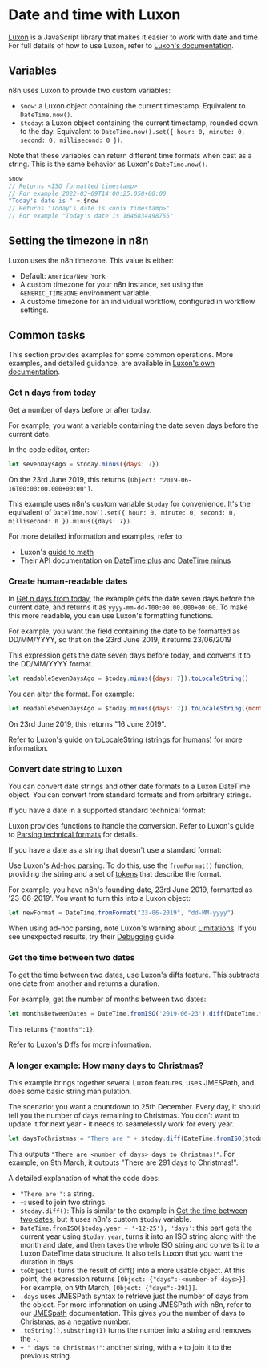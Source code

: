 # Date and time with Luxon

[Luxon](https://github.com/moment/luxon/) is a JavaScript library that makes it easier to work with date and time. For full details of how to use Luxon, refer to [Luxon's documentation](https://moment.github.io/luxon/#/?id=luxon). 

## Variables

n8n uses Luxon to provide two custom variables:

- `$now`: a Luxon object containing the current timestamp. Equivalent to `DateTime.now()`.
- `$today`: a Luxon object containing the current timestamp, rounded down to the day. Equivalent to `DateTime.now().set({ hour: 0, minute: 0, second: 0, millisecond: 0 })`.

Note that these variables can return different time formats when cast as a string. This is the same behavior as Luxon's `DateTime.now()`.


``` js
$now
// Returns <ISO formatted timestamp>
// For example 2022-03-09T14:00:25.058+00:00
"Today's date is " + $now
// Returns "Today's date is <unix timestamp>"
// For example "Today's date is 1646834498755"
```

## Setting the timezone in n8n

Luxon uses the n8n timezone. This value is either:

* Default: `America/New York`
* A custom timezone for your n8n instance, set using the `GENERIC_TIMEZONE` environment variable.
* A custome timezone for an individual workflow, configured in workflow settings.

## Common tasks

This section provides examples for some common operations. More examples, and detailed guidance, are available in [Luxon's own documentation](https://moment.github.io/luxon/#/?id=luxon).

### Get n days from today

Get a number of days before or after today. 

For example, you want a variable containing the date seven days before the current date.

In the code editor, enter:

``` js
let sevenDaysAgo = $today.minus({days: 7})
```

On the 23rd June 2019, this returns `[Object: "2019-06-16T00:00:00.000+00:00"]`.

This example uses n8n's custom variable `$today` for convenience. It's the equivalent of `DateTime.now().set({ hour: 0, minute: 0, second: 0, millisecond: 0 }).minus({days: 7})`.


For more detailed information and examples, refer to:

* Luxon's [guide to math](https://moment.github.io/luxon/#/math)
* Their API documentation on [DateTime plus](https://moment.github.io/luxon/api-docs/index.html#datetimeplus) and [DateTime minus](https://moment.github.io/luxon/api-docs/index.html#datetimeminus)

### Create human-readable dates

In [Get n days from today](#get-n-days-from-today), the example gets the date seven days before the current date, and returns it as `yyyy-mm-dd-T00:00:00.000+00:00`. To make this more readable, you can use Luxon's formatting functions.

For example, you want the field containing the date to be formatted as DD/MM/YYYY, so that on the 23rd June 2019, it returns 23/06/2019

This expression gets the date seven days before today, and converts it to the DD/MM/YYYY format.

```js
let readableSevenDaysAgo = $today.minus({days: 7}).toLocaleString()
```

You can alter the format. For example:

```js
let readableSevenDaysAgo = $today.minus({days: 7}).toLocaleString({month: 'long', day: 'numeric', year: 'numeric'})
```

On 23rd June 2019, this returns "16 June 2019".

Refer to Luxon's guide on [toLocaleString (strings for humans)](https://moment.github.io/luxon/#/formatting?id=tolocalestring-strings-for-humans) for more information.

### Convert date string to Luxon

You can convert date strings and other date formats to a Luxon DateTime object. You can convert from standard formats and from arbitrary strings.

If you have a date in a supported standard technical format: 

Luxon provides functions to handle the conversion. Refer to Luxon's guide to [Parsing technical formats](https://moment.github.io/luxon/#/parsing?id=parsing-technical-formats) for details.

If you have a date as a string that doesn't use a standard format: 

Use Luxon's [Ad-hoc parsing](https://moment.github.io/luxon/#/parsing?id=ad-hoc-parsing). To do this, use the `fromFormat()` function, providing the string and a set of [tokens](https://moment.github.io/luxon/#/parsing?id=table-of-tokens) that describe the format.

For example, you have n8n's founding date, 23rd June 2019, formatted as '23-06-2019'. You want to turn this into a Luxon object:

```js
let newFormat = DateTime.fromFormat("23-06-2019", "dd-MM-yyyy")
```

When using ad-hoc parsing, note Luxon's warning about [Limitations](https://moment.github.io/luxon/#/parsing?id=limitations). If you see unexpected results, try their [Debugging](https://moment.github.io/luxon/#/parsing?id=debugging) guide.


### Get the time between two dates

To get the time between two dates, use Luxon's diffs feature. This subtracts one date from another and returns a duration.

For example, get the number of months between two dates:

```js
let monthsBetweenDates = DateTime.fromISO('2019-06-23').diff(DateTime.fromISO('2019-05-23'), 'months').toObject()
```

This returns `{"months":1}`.

Refer to Luxon's [Diffs](https://moment.github.io/luxon/#/math?id=diffs) for more information.

### A longer example: How many days to Christmas?

This example brings together several Luxon features, uses JMESPath, and does some basic string manipulation. 

The scenario: you want a countdown to 25th December. Every day, it should tell you the number of days remaining to Christmas. You don't want to update it for next year - it needs to seamelessly work for every year.

```js
let daysToChristmas = "There are " + $today.diff(DateTime.fromISO($today.year + '-12-25'), 'days').toObject().days.toString().substring(1) + " days to Christmas!";
```

This outputs `"There are <number of days> days to Christmas!"`. For example, on 9th March, it outputs "There are 291 days to Christmas!".

A detailed explanation of what the code does:

* `"There are "`: a string. 
* `+`: used to join two strings.
* `$today.diff()`: This is similar to the example in [Get the time between two dates](#get-the-time-between-two-dates), but it uses n8n's custom `$today` variable.
* `DateTime.fromISO($today.year + '-12-25'), 'days'`: this part gets the current year using `$today.year`, turns it into an ISO string along with the month and date, and then takes the whole ISO string and converts it to a Luxon DateTime data structure. It also tells Luxon that you want the duration in days.
* `toObject()` turns the result of diff() into a more usable object. At this point, the expression returns `[Object: {"days":-<number-of-days>}]`. For example, on 9th March, `[Object: {"days":-291}]`.
* `.days` uses JMESPath syntax to retrieve just the number of days from the object. For more information on using JMESPath with n8n, refer to our [JMESpath](/code-examples/javascript-functions/jmespath/) documentation. This gives you the number of days to Christmas, as a negative number.
* `.toString().substring(1)` turns the number into a string and removes the `-`.
* `+ " days to Christmas!"`: another string, with a `+` to join it to the previous string.






